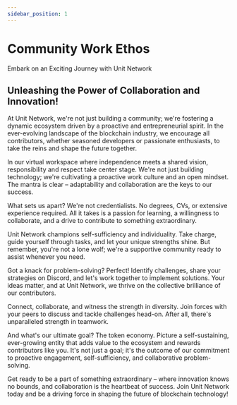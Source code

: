 ```yaml
---
sidebar_position: 1
---
```


# Community Work Ethos

Embark on an Exciting Journey with Unit Network

## Unleashing the Power of Collaboration and Innovation!

At Unit Network, we're not just building a community; we're fostering a dynamic ecosystem driven by a proactive and entrepreneurial spirit. In the ever-evolving landscape of the blockchain industry, we encourage all contributors, whether seasoned developers or passionate enthusiasts, to take the reins and shape the future together.

In our virtual workspace where independence meets a shared vision, responsibility and respect take center stage. We're not just building technology; we're cultivating a proactive work culture and an open mindset. The mantra is clear – adaptability and collaboration are the keys to our success.

What sets us apart? We're not credentialists. No degrees, CVs, or extensive experience required. All it takes is a passion for learning, a willingness to collaborate, and a drive to contribute to something extraordinary.

Unit Network champions self-sufficiency and individuality. Take charge, guide yourself through tasks, and let your unique strengths shine. But remember, you're not a lone wolf; we're a supportive community ready to assist whenever you need.

Got a knack for problem-solving? Perfect! Identify challenges, share your strategies on Discord, and let's work together to implement solutions. Your ideas matter, and at Unit Network, we thrive on the collective brilliance of our contributors.

Connect, collaborate, and witness the strength in diversity. Join forces with your peers to discuss and tackle challenges head-on. After all, there's unparalleled strength in teamwork.

And what's our ultimate goal? The token economy. Picture a self-sustaining, ever-growing entity that adds value to the ecosystem and rewards contributors like you. It's not just a goal; it's the outcome of our commitment to proactive engagement, self-sufficiency, and collaborative problem-solving.

Get ready to be a part of something extraordinary – where innovation knows no bounds, and collaboration is the heartbeat of success. Join Unit Network today and be a driving force in shaping the future of blockchain technology!
